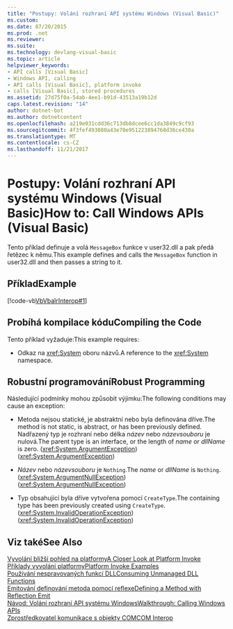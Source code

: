 ```yaml
---
title: "Postupy: Volání rozhraní API systému Windows (Visual Basic)"
ms.custom: 
ms.date: 07/20/2015
ms.prod: .net
ms.reviewer: 
ms.suite: 
ms.technology: devlang-visual-basic
ms.topic: article
helpviewer_keywords:
- API calls [Visual Basic]
- Windows API, calling
- API calls [Visual Basic], platform invoke
- calls [Visual Basic], stored procedures
ms.assetid: 27d75f0a-54ab-4ee1-b91d-43513a19b12d
caps.latest.revision: "14"
author: dotnet-bot
ms.author: dotnetcontent
ms.openlocfilehash: a219e031cdd36c713db8dcee6cc1da3849c9cf93
ms.sourcegitcommit: 4f3fef493080a43e70e951223894768d36ce430a
ms.translationtype: MT
ms.contentlocale: cs-CZ
ms.lasthandoff: 11/21/2017
---
```

# <a name="how-to-call-windows-apis-visual-basic"></a><span data-ttu-id="34fd5-102">Postupy: Volání rozhraní API systému Windows (Visual Basic)</span><span class="sxs-lookup"><span data-stu-id="34fd5-102">How to: Call Windows APIs (Visual Basic)</span></span>
<span data-ttu-id="34fd5-103">Tento příklad definuje a volá `MessageBox` funkce v user32.dll a pak předá řetězec k němu.</span><span class="sxs-lookup"><span data-stu-id="34fd5-103">This example defines and calls the `MessageBox` function in user32.dll and then passes a string to it.</span></span>  
  
## <a name="example"></a><span data-ttu-id="34fd5-104">Příklad</span><span class="sxs-lookup"><span data-stu-id="34fd5-104">Example</span></span>  
 [!code-vb[VbVbalrInterop#1](../../../visual-basic/programming-guide/com-interop/codesnippet/VisualBasic/how-to-call-windows-apis_1.vb)]  
  
## <a name="compiling-the-code"></a><span data-ttu-id="34fd5-105">Probíhá kompilace kódu</span><span class="sxs-lookup"><span data-stu-id="34fd5-105">Compiling the Code</span></span>  
 <span data-ttu-id="34fd5-106">Tento příklad vyžaduje:</span><span class="sxs-lookup"><span data-stu-id="34fd5-106">This example requires:</span></span>  
  
-   <span data-ttu-id="34fd5-107">Odkaz na <xref:System> oboru názvů.</span><span class="sxs-lookup"><span data-stu-id="34fd5-107">A reference to the <xref:System> namespace.</span></span>  
  
## <a name="robust-programming"></a><span data-ttu-id="34fd5-108">Robustní programování</span><span class="sxs-lookup"><span data-stu-id="34fd5-108">Robust Programming</span></span>  
 <span data-ttu-id="34fd5-109">Následující podmínky mohou způsobit výjimku:</span><span class="sxs-lookup"><span data-stu-id="34fd5-109">The following conditions may cause an exception:</span></span>  
  
-   <span data-ttu-id="34fd5-110">Metoda nejsou statické, je abstraktní nebo byla definována dříve.</span><span class="sxs-lookup"><span data-stu-id="34fd5-110">The method is not static, is abstract, or has been previously defined.</span></span> <span data-ttu-id="34fd5-111">Nadřazený typ je rozhraní nebo délka *název* nebo *názevsouboru* je nulová.</span><span class="sxs-lookup"><span data-stu-id="34fd5-111">The parent type is an interface, or the length of *name* or *dllName* is zero.</span></span> <span data-ttu-id="34fd5-112">(<xref:System.ArgumentException>)</span><span class="sxs-lookup"><span data-stu-id="34fd5-112">(<xref:System.ArgumentException>)</span></span>  
  
-   <span data-ttu-id="34fd5-113">*Název* nebo *názevsouboru* je `Nothing`.</span><span class="sxs-lookup"><span data-stu-id="34fd5-113">The *name* or *dllName* is `Nothing`.</span></span> <span data-ttu-id="34fd5-114">(<xref:System.ArgumentNullException>)</span><span class="sxs-lookup"><span data-stu-id="34fd5-114">(<xref:System.ArgumentNullException>)</span></span>  
  
-   <span data-ttu-id="34fd5-115">Typ obsahující byla dříve vytvořena pomocí `CreateType`.</span><span class="sxs-lookup"><span data-stu-id="34fd5-115">The containing type has been previously created using `CreateType`.</span></span> <span data-ttu-id="34fd5-116">(<xref:System.InvalidOperationException>)</span><span class="sxs-lookup"><span data-stu-id="34fd5-116">(<xref:System.InvalidOperationException>)</span></span>  
  
## <a name="see-also"></a><span data-ttu-id="34fd5-117">Viz také</span><span class="sxs-lookup"><span data-stu-id="34fd5-117">See Also</span></span>  
 [<span data-ttu-id="34fd5-118">Vyvolání bližší pohled na platformy</span><span class="sxs-lookup"><span data-stu-id="34fd5-118">A Closer Look at Platform Invoke</span></span>](http://msdn.microsoft.com/en-us/ba9dd55b-2eaa-45cd-8afd-75cb8d64d243)  
 [<span data-ttu-id="34fd5-119">Příklady vyvolání platformy</span><span class="sxs-lookup"><span data-stu-id="34fd5-119">Platform Invoke Examples</span></span>](../../../framework/interop/platform-invoke-examples.md)  
 [<span data-ttu-id="34fd5-120">Používání nespravovaných funkcí DLL</span><span class="sxs-lookup"><span data-stu-id="34fd5-120">Consuming Unmanaged DLL Functions</span></span>](../../../framework/interop/consuming-unmanaged-dll-functions.md)  
 [<span data-ttu-id="34fd5-121">Emitování definování metoda pomocí reflexe</span><span class="sxs-lookup"><span data-stu-id="34fd5-121">Defining a Method with Reflection Emit</span></span>](http://msdn.microsoft.com/en-us/84fd3bf6-628f-41aa-83d9-b990cf926e81)  
 [<span data-ttu-id="34fd5-122">Návod: Volání rozhraní API systému Windows</span><span class="sxs-lookup"><span data-stu-id="34fd5-122">Walkthrough: Calling Windows APIs</span></span>](../../../visual-basic/programming-guide/com-interop/walkthrough-calling-windows-apis.md)  
 [<span data-ttu-id="34fd5-123">Zprostředkovatel komunikace s objekty COM</span><span class="sxs-lookup"><span data-stu-id="34fd5-123">COM Interop</span></span>](../../../visual-basic/programming-guide/com-interop/index.md)
